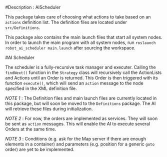 #Description : AIScheduler

This package takes care of choosing what actions to take based on an `actions` definition list.
The definition files are located under `src/Definitions`.

This package also contains the main launch files that start all system nodes.
In order to launch the main program with all system nodes, run `roslaunch robot_ai_scheduler main.launch` after sourcing the workspace.

#AI Scheduler

The scheduler is a fully-recursive task manager and executer. Calling the `findNext()` function in the `Strategy` class
will recursively call the ActionLists and Actions until an Order is returned. This Order is then triggered with its function
`execute()`, which will send an `action` message to the node specified in the XML definition file.

*NOTE 1* : The Definition files and main launch files are currently located in this package, but will soon be moved to the `Definitions` package.
The AI will retrieve these files during initialization.

*NOTE 2* : For now, the orders are implemented as services. They will soon be sent as `action` messages. This will enable the AI to execute several
Orders at the same time.

*NOTE 3* : Conditions (e.g. ask for the Map server if there are enough elements in a container) and parameters (e.g. position for a generic `goto` order) are
yet to be implemented.

